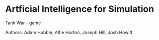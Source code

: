 # Artficial Intelligence for Simulation
Tank War - game

Authors:
Adam Hubble,
Alfie Horton,
Joseph Hill,
Josh Howitt
